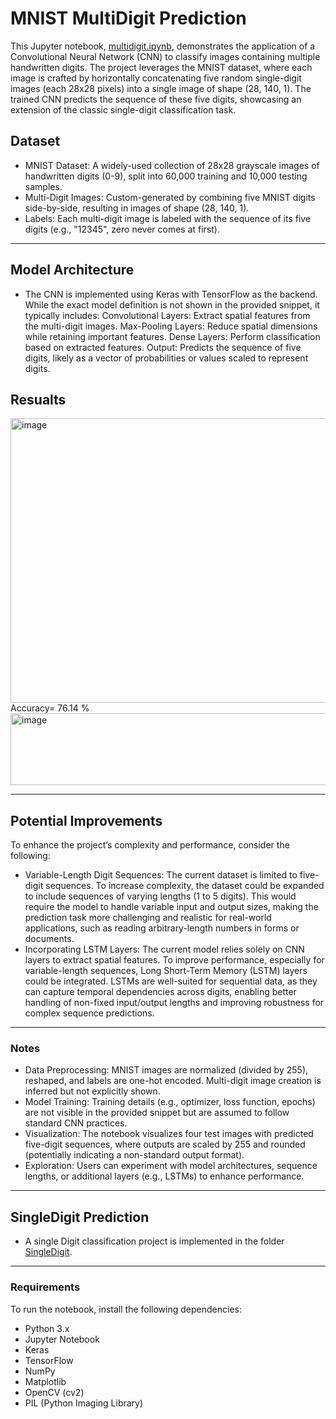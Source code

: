 # MNIST MultiDigit Prediction
This Jupyter notebook, [multidigit.ipynb](https://github.com/sadat-rk/MNIST/blob/main/multidigit.ipynb), demonstrates the application of a Convolutional Neural Network (CNN) to classify images containing multiple handwritten digits. The project leverages the MNIST dataset, where each image is crafted by horizontally concatenating five random single-digit images (each 28x28 pixels) into a single image of shape (28, 140, 1). The trained CNN predicts the sequence of these five digits, showcasing an extension of the classic single-digit classification task.

## Dataset
*  MNIST Dataset: A widely-used collection of 28x28 grayscale images of handwritten digits (0-9), split into 60,000 training and 10,000 testing samples.
*  Multi-Digit Images: Custom-generated by combining five MNIST digits side-by-side, resulting in images of shape (28, 140, 1).
*  Labels: Each multi-digit image is labeled with the sequence of its five digits (e.g., "12345", zero never comes at first).
--------------------------------------------------------------------------------------------------
## Model Architecture
*  The CNN is implemented using Keras with TensorFlow as the backend. While the exact model definition is not shown in the provided snippet, it typically includes:
Convolutional Layers: Extract spatial features from the multi-digit images.
Max-Pooling Layers: Reduce spatial dimensions while retaining important features.
Dense Layers: Perform classification based on extracted features.
Output: Predicts the sequence of five digits, likely as a vector of probabilities or values scaled to represent digits.

## Resualts
<img width="1165" height="455" alt="image" src="https://github.com/user-attachments/assets/c9f613a4-6b6f-45b3-91fe-cd52939dedb6" />
Accuracy= 76.14 %
<img width="977" height="115" alt="image" src="https://github.com/user-attachments/assets/f19bff3f-65d8-4ab2-858b-d6cfbd369d67" />

--------------------------------------------------------------------------------------------------
## Potential Improvements

To enhance the project’s complexity and performance, consider the following:
*  Variable-Length Digit Sequences: The current dataset is limited to five-digit sequences. To increase complexity, the dataset could be expanded to include sequences of varying lengths (1 to 5 digits). This would require the model to handle variable input and output sizes, making the prediction task more challenging and realistic for real-world applications, such as reading arbitrary-length numbers in forms or documents.
*  Incorporating LSTM Layers: The current model relies solely on CNN layers to extract spatial features. To improve performance, especially for variable-length sequences, Long Short-Term Memory (LSTM) layers could be integrated. LSTMs are well-suited for sequential data, as they can capture temporal dependencies across digits, enabling better handling of non-fixed input/output lengths and improving robustness for complex sequence predictions.
--------------------------------------------------------------------------------------------------
### Notes
*  Data Preprocessing: MNIST images are normalized (divided by 255), reshaped, and labels are one-hot encoded. Multi-digit image creation is inferred but not explicitly shown.
*  Model Training: Training details (e.g., optimizer, loss function, epochs) are not visible in the provided snippet but are assumed to follow standard CNN practices.
*  Visualization: The notebook visualizes four test images with predicted five-digit sequences, where outputs are scaled by 255 and rounded (potentially indicating a non-standard output format).
*  Exploration: Users can experiment with model architectures, sequence lengths, or additional layers (e.g., LSTMs) to enhance performance.
-------------------------------------------------------------------------------------------------
## SingleDigit Prediction
*  A single Digit classification project is implemented in the folder [SingleDigit](https://github.com/sadat-rk/MNIST/tree/main/SingleDigit).
--------------------------------------------------------------------------------------------------
### Requirements
To run the notebook, install the following dependencies:

* Python 3.x
* Jupyter Notebook
* Keras
* TensorFlow
* NumPy
* Matplotlib
* OpenCV (cv2)
* PIL (Python Imaging Library)
